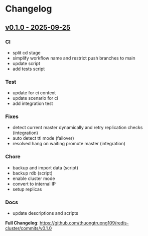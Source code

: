 # Changelog

## [v0.1.0 - 2025-09-25](https://github.com/thuongtruong109/redis-cluster/releases/tag/v0.1.0)

### CI

- split cd stage
- simplify workflow name and restrict push branches to main
- update script
- add tests script

### Test

- update for ci context
- update scenario for ci
- add integration test

### Fixes

- detect current master dynamically and retry replication checks (integration)
- auto detect ttl mode (failover)
- resolved hang on waiting promote master (integration)

### Chore

- backup and import data (script)
- backup rdb (script)
- enable cluster mode
- convert to internal IP
- setup replicas

### Docs

- update descriptions and scripts

**Full Changelog**: https://github.com/thuongtruong109/redis-cluster/commits/v0.1.0
